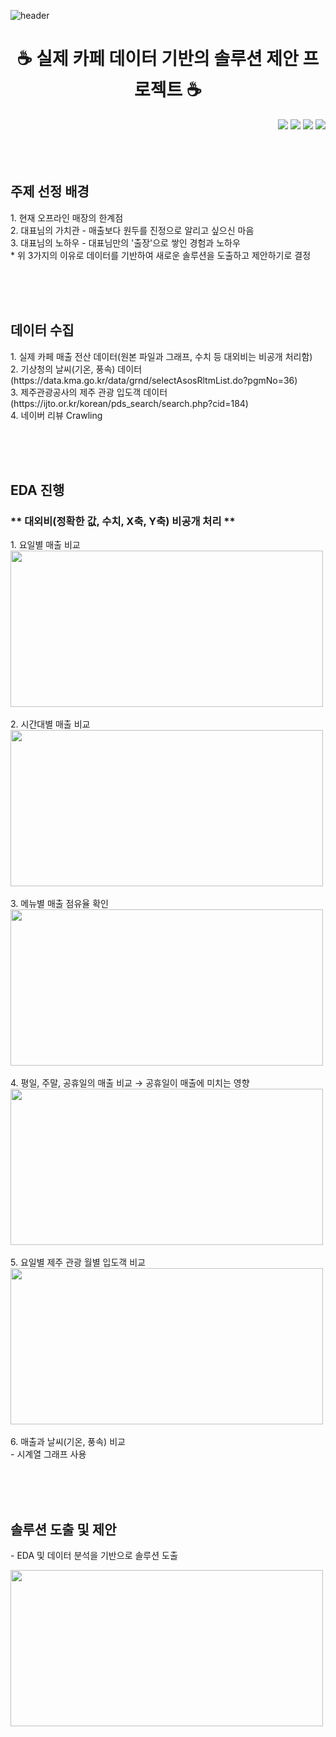![header](https://capsule-render.vercel.app/api?type=Waving&color=61380B&height=200&text=Project&fontColor=FFFFFF)

<h1 align="center"> ☕ 실제 카페 데이터 기반의 솔루션 제안 프로젝트 ☕ </h1>
<div align='right'>
  <img src="https://img.shields.io/badge/Python-3776AB?style=flat-square&logo=Python&logoColor=white"/> <img src="https://img.shields.io/badge/Tableau-E97627?style=flat-square&logo=Tableau&logoColor=white"/> <img src="https://img.shields.io/badge/Colab-F9AB00?style=flat-square&logo=GoogleColab&logoColor=white"/> <img src="https://img.shields.io/badge/Jupyter-F37626?style=flat-square&logo=Jupyter&logoColor=white"/> 
</div>
<br>
<br>
<br>
<h2 align="left"> 주제 선정 배경 </h2>
<p align="left">
  1. 현재 오프라인 매장의 한계점<br>
  2. 대표님의 가치관 - 매출보다 원두를 진정으로 알리고 싶으신 마음<br>
  3. 대표님의 노하우 - 대표님만의 '출장'으로 쌓인 경험과 노하우<br>
  * 위 3가지의 이유로 데이터를 기반하여 새로운 솔루션을 도출하고 제안하기로 결정
</p>
<br>
<br>
<br>
<h2 align="left"> 데이터 수집 </h2>
<p align="left">
  1. 실제 카페 매출 전산 데이터(원본 파일과 그래프, 수치 등 대외비는 비공개 처리함)<br>
  2. 기상청의 날씨(기온, 풍속) 데이터(https://data.kma.go.kr/data/grnd/selectAsosRltmList.do?pgmNo=36)<br>
  3. 제주관광공사의 제주 관광 입도객 데이터(https://ijto.or.kr/korean/pds_search/search.php?cid=184)<br>
  4. 네이버 리뷰 Crawling
</p>
<br>
<br>
<br>
<h2 align="left"> EDA 진행 </h2>
<h3 align='left'> ** 대외비(정확한 값, 수치, X축, Y축) 비공개 처리 ** </h3>
<p align="left">
  1. 요일별 매출 비교<br>
  <img src="https://github.com/syur997/Project_CoffeePrince5/assets/110324563/edffec00-e286-4eee-ae8e-2e4fa3996866.png" width="500" height="250"/><br>
  <br>
  2. 시간대별 매출 비교<br>
  <img src="https://github.com/syur997/Project_CoffeePrince5/assets/110324563/1a368def-3974-4d73-bc5d-de4cde5f7429.png" width="500" height="250"/><br>
  <br>
  3. 메뉴별 매출 점유율 확인<br>
  <img src="https://github.com/syur997/Project_CoffeePrince5/assets/110324563/775e9e9d-2bbd-4161-9e73-7be54b24f743.png" width="500" height="250"/><br>
  <br>
  4. 평일, 주말, 공휴일의 매출 비교 → 공휴일이 매출에 미치는 영향<br>
  <img src="https://github.com/syur997/Project_CoffeePrince5/assets/110324563/03f3e1c6-8a4e-4436-9904-d4700d24487e.png" width="500" height="250"/><br>
  <br>
  5. 요일별 제주 관광 월별 입도객 비교<br>
  <img src="https://github.com/syur997/Project_CoffeePrince5/assets/110324563/17a469ba-7250-4103-8c59-b604715a5a2b.png" width="500" height="250"/><br>
  <br>
  6. 매출과 날씨(기온, 풍속) 비교<br>
  - 시계열 그래프 사용
</p>
<br>
<br>
<br>
<h2 align="left"> 솔루션 도출 및 제안 </h2>
- EDA 및 데이터 분석을 기반으로 솔루션 도출
<p align="left">
  <img src="https://github.com/syur997/Project_CoffeePrince5/assets/110324563/5ff222c2-6b75-4b9a-a3b8-02dfec40e235.png" width="500" height="250"/><br>
</p>
